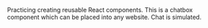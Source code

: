 Practicing creating reusable React components. This is a chatbox component which can be placed into any website. Chat is simulated.
